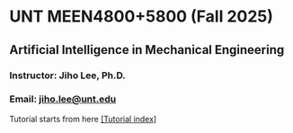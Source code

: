 # UNT MEEN4800+5800 (Fall 2025)
## Artificial Intelligence in Mechanical Engineering
### Instructor: Jiho Lee, Ph.D.
### Email: jiho.lee@unt.edu

Tutorial starts from here [[Tutorial index]](https://colab.research.google.com/github/ljwg3000/UNT_MEEN/blob/main/ML_index.ipynb)
